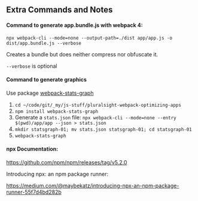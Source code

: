 ## Extra Commands and Notes

#### Command to generate app.bundle.js with webpack 4:

```{sh}
npx webpack-cli --mode=none --output-path=./dist app/app.js -o dist/app.bundle.js --verbose
```

Creates a bundle but does neither compress nor obfuscate it.

`--verbose` is optional

#### Command to generate graphics

Use package [webpack-stats-graph](https://www.npmjs.com/package/webpack-stats-graph)

1. `cd ~/code/git/_my/js-stuff/pluralsight-webpack-optimizing-apps`
1. `npm install webpack-stats-graph`
1. Generate a `stats.json` file:
   `npx webpack-cli --mode=none --entry $(pwd)/app/app --json > stats.json`
1. `mkdir statsgraph-01; mv stats.json statsgraph-01; cd statsgraph-01`
1. `webpack-stats-graph`

#### npx Documentation:

https://github.com/npm/npm/releases/tag/v5.2.0

Introducing npx: an npm package runner:

https://medium.com/@maybekatz/introducing-npx-an-npm-package-runner-55f7d4bd282b
